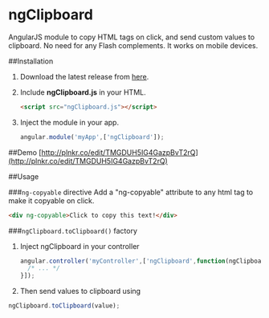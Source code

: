 
# ngClipboard
AngularJS module to copy HTML tags on click, and send custom values to clipboard. No need for any Flash complements. It works on mobile devices.

##Installation
1. Download the latest release from [here](https://github.com/nico-val/ngClipboard/releases/latest).

2. Include **ngClipboard.js** in your HTML. 

    ```html
    <script src="ngClipboard.js"></script>
    ```
3. Inject the module in your app.

    ```javascript
    angular.module('myApp',['ngClipboard']);
    ```

##Demo
[http://plnkr.co/edit/TMGDUH5IG4GazpBvT2rQ](http://plnkr.co/edit/TMGDUH5IG4GazpBvT2rQ)

##Usage

###```ng-copyable``` directive
Add a "ng-copyable" attribute to any html tag to make it copyable on click.
```html
<div ng-copyable>Click to copy this text!</div>
```

###```ngClipboard.toClipboard()``` factory
1. Inject ngClipboard in your controller
    ```javascript
    angular.controller('myController',['ngClipboard',function(ngClipboard){
      /* ... */
    }]);
    ```

2. Then send values to clipboard using
```javascript
ngClipboard.toClipboard(value);
```
